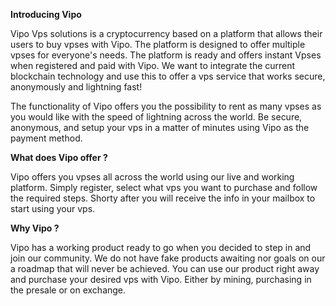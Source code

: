 <b>Introducing Vipo</b>

Vipo Vps solutions is a cryptocurrency based on a platform that allows their users to buy vpses with Vipo. The platform is designed to offer multiple vpses for everyone's needs. The platform is ready and offers instant Vpses when registered and paid with Vipo. We want to integrate the current blockchain technology and use this to offer a vps service that works secure, anonymously and lightning fast!

The functionality of Vipo offers you the possibility to rent as many vpses as you would like with the speed of lightning across the world. Be secure, anonymous, and setup your vps in a matter of minutes using Vipo as the payment method. 


<b>What does Vipo offer ?</b>

Vipo offers you vpses all across the world using our live and working platform. Simply register, select what vps you want to purchase and follow the required steps. Shorty after you will receive the info in your mailbox to start using your vps.


<b> Why Vipo ?  </b>

Vipo has a working product ready to go when you decided to step in and join our community. We do not have fake products awaiting nor goals on our a roadmap that will never be achieved. You can use our product right away and purchase your desired vps with Vipo. Either by mining, purchasing in the presale or on exchange.


